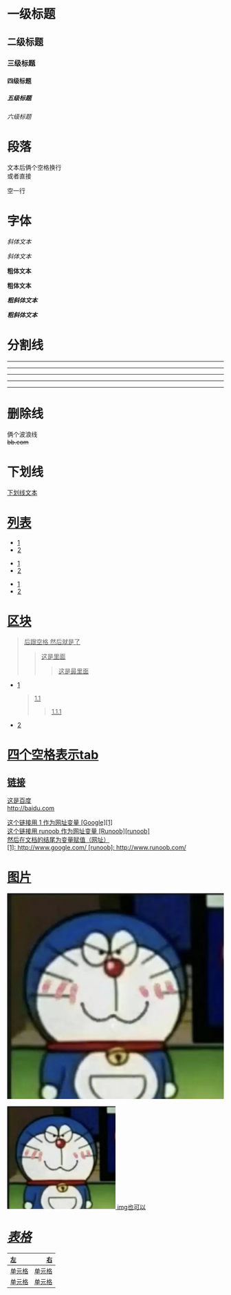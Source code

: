 # 一级标题
## 二级标题
### 三级标题
#### 四级标题
##### 五级标题
###### 六级标题  

# 段落
文本后俩个空格换行  
或者直接

空一行
# 字体
*斜体文本*

_斜体文本_

**粗体文本**

__粗体文本__

***粗斜体文本***

___粗斜体文本___

# 分割线
***  
* * *    
*****  
---
---------

# 删除线
俩个波浪线  
~~bb.com~~
# 下划线
<u>下划线文本<u>

# 列表
* 1
* 2

+ 1
+ 2

- 1
- 2

# 区块
> 后跟空格
> 然后就是了
> > 这是里面
> > > 这是最里面  

* 1
    > 1.1
    > > 1.1.1
* 2

# 四个空格表示tab  
## 链接
[这是百度](http://baidu.com)  
<http://baidu.com>


这个链接用 1 作为网址变量 [Google][1]  
这个链接用 runoob 作为网址变量 [Runoob][runoob]  
然后在文档的结尾为变量赋值（网址）  
[1]: http://www.google.com/
[runoob]: http://www.runoob.com/

# **图片**
![alt 图标](./1.jpg)

<img src="./1.jpg" width="50%">  img也可以

# *表格*
|  左  |  右  |
| :---- | ----: |
| 单元格 | 单元格 |
| 单元格 | 单元格 |

